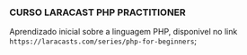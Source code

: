 ### CURSO LARACAST PHP PRACTITIONER

Aprendizado inicial sobre a linguagem PHP, disponivel no link ```https://laracasts.com/series/php-for-beginners```;